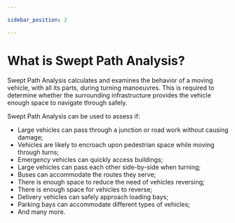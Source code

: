 ```yaml
---

sidebar_position: 2

---
```

# What is Swept Path Analysis?

Swept Path Analysis calculates and examines the behavior of a moving vehicle, with all its parts, during turning manoeuvres. This is required to determine whether the surrounding infrastructure provides the vehicle enough space to navigate through safely.

Swept Path Analysis can be used to assess if:

- Large vehicles can pass through a junction or road work without causing damage;
- Vehicles are likely to encroach upon pedestrian space while moving through turns;
- Emergency vehicles can quickly access buildings;
- Large vehicles can pass each other side-by-side when turning;
- Buses can accommodate the routes they serve;
- There is enough space to reduce the need of vehicles reversing;
- There is enough space for vehicles to reverse;
- Delivery vehicles can safely approach loading bays;
- Parking bays can accommodate different types of vehicles;
- And many more.
